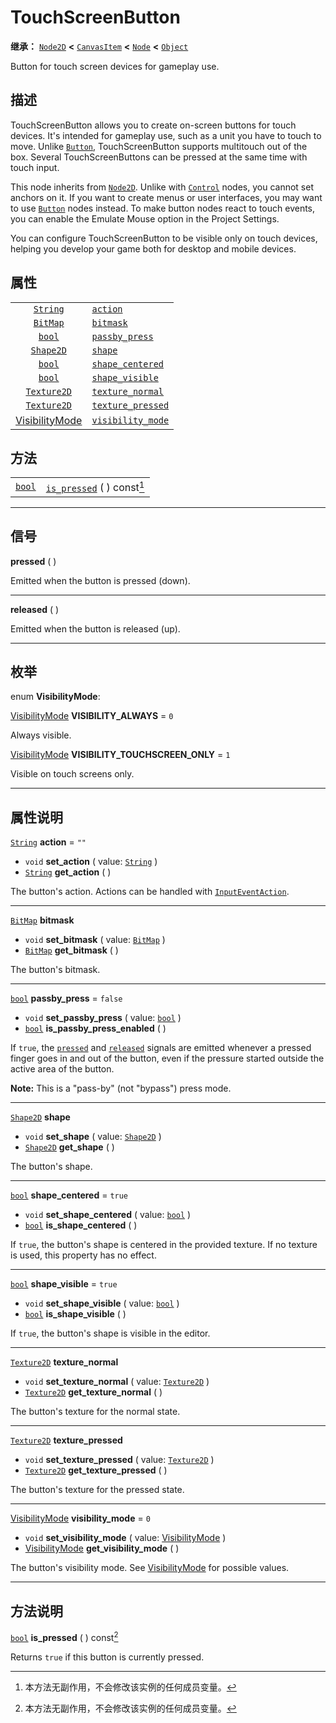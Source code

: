 <!-- ⚠ 请勿编辑本文件 ⚠ -->
<!-- 本文档使用脚本从 WeDot 引擎源码仓库生成。 -->
<!-- 生成脚本：https://github.com/WeDot-Engine/WeDot/tree/4.3/doc/tools/make_md.py； -->
<!-- 原文件：https://github.com/WeDot-Engine/WeDot/tree/4.3/doc/classes/TouchScreenButton.xml。 -->

<div id="_class_touchscreenbutton"></div>

# TouchScreenButton

**继承：** [`Node2D`](class_node2d.md) **<** [`CanvasItem`](class_canvasitem.md) **<** [`Node`](class_node.md) **<** [`Object`](class_object.md)

Button for touch screen devices for gameplay use.

## 描述

TouchScreenButton allows you to create on-screen buttons for touch devices. It's intended for gameplay use, such as a unit you have to touch to move. Unlike [`Button`](class_button.md), TouchScreenButton supports multitouch out of the box. Several TouchScreenButtons can be pressed at the same time with touch input.

This node inherits from [`Node2D`](class_node2d.md). Unlike with [`Control`](class_control.md) nodes, you cannot set anchors on it. If you want to create menus or user interfaces, you may want to use [`Button`](class_button.md) nodes instead. To make button nodes react to touch events, you can enable the Emulate Mouse option in the Project Settings.

You can configure TouchScreenButton to be visible only on touch devices, helping you develop your game both for desktop and mobile devices.

## 属性

|||
|:-:|:--|
| [`String`](class_string.md)                              | [`action`](class_touchscreenbutton.md#class_touchscreenbutton_property_action)                   | ``""``    |
| [`BitMap`](class_bitmap.md)                              | [`bitmask`](class_touchscreenbutton.md#class_touchscreenbutton_property_bitmask)                 |           |
| [`bool`](class_bool.md)                                  | [`passby_press`](class_touchscreenbutton.md#class_touchscreenbutton_property_passby_press)       | ``false`` |
| [`Shape2D`](class_shape2d.md)                            | [`shape`](class_touchscreenbutton.md#class_touchscreenbutton_property_shape)                     |           |
| [`bool`](class_bool.md)                                  | [`shape_centered`](class_touchscreenbutton.md#class_touchscreenbutton_property_shape_centered)   | ``true``  |
| [`bool`](class_bool.md)                                  | [`shape_visible`](class_touchscreenbutton.md#class_touchscreenbutton_property_shape_visible)     | ``true``  |
| [`Texture2D`](class_texture2d.md)                        | [`texture_normal`](class_touchscreenbutton.md#class_touchscreenbutton_property_texture_normal)   |           |
| [`Texture2D`](class_texture2d.md)                        | [`texture_pressed`](class_touchscreenbutton.md#class_touchscreenbutton_property_texture_pressed) |           |
| [VisibilityMode](#enum_touchscreenbutton_visibilitymode) | [`visibility_mode`](class_touchscreenbutton.md#class_touchscreenbutton_property_visibility_mode) | ``0``     |

## 方法

|||
|:-:|:--|
| [`bool`](class_bool.md) | [`is_pressed`](class_touchscreenbutton.md#class_touchscreenbutton_method_is_pressed) ( ) const[^const] |

<!-- rst-class:: classref-section-separator -->

---

## 信号

<div id="_class_class_touchscreenbutton_signal_pressed"></div>

**pressed** ( ) <div id="class_touchscreenbutton_signal_pressed"></div>

Emitted when the button is pressed (down).

<!-- rst-class:: classref-item-separator -->

---

<div id="_class_class_touchscreenbutton_signal_released"></div>

**released** ( ) <div id="class_touchscreenbutton_signal_released"></div>

Emitted when the button is released (up).

<!-- rst-class:: classref-section-separator -->

---

## 枚举

<div id="_class_enum_touchscreenbutton_visibilitymode"></div>

enum **VisibilityMode**: <div id="enum_touchscreenbutton_visibilitymode"></div>

<div id="_class_touchscreenbutton_constant_visibility_always"></div>

[VisibilityMode](#enum_touchscreenbutton_visibilitymode) **VISIBILITY_ALWAYS** = ``0``

Always visible.

<div id="_class_touchscreenbutton_constant_visibility_touchscreen_only"></div>

[VisibilityMode](#enum_touchscreenbutton_visibilitymode) **VISIBILITY_TOUCHSCREEN_ONLY** = ``1``

Visible on touch screens only.

<!-- rst-class:: classref-section-separator -->

---

## 属性说明

<div id="_class_touchscreenbutton_property_action"></div>

[`String`](class_string.md) **action** = ``""`` <div id="class_touchscreenbutton_property_action"></div>

- `void` **set_action** ( value: [`String`](class_string.md) )
- [`String`](class_string.md) **get_action** ( )

The button's action. Actions can be handled with [`InputEventAction`](class_inputeventaction.md).

<!-- rst-class:: classref-item-separator -->

---

<div id="_class_touchscreenbutton_property_bitmask"></div>

[`BitMap`](class_bitmap.md) **bitmask** <div id="class_touchscreenbutton_property_bitmask"></div>

- `void` **set_bitmask** ( value: [`BitMap`](class_bitmap.md) )
- [`BitMap`](class_bitmap.md) **get_bitmask** ( )

The button's bitmask.

<!-- rst-class:: classref-item-separator -->

---

<div id="_class_touchscreenbutton_property_passby_press"></div>

[`bool`](class_bool.md) **passby_press** = ``false`` <div id="class_touchscreenbutton_property_passby_press"></div>

- `void` **set_passby_press** ( value: [`bool`](class_bool.md) )
- [`bool`](class_bool.md) **is_passby_press_enabled** ( )

If `true`, the [`pressed`](class_touchscreenbutton.md#class_touchscreenbutton_signal_pressed) and [`released`](class_touchscreenbutton.md#class_touchscreenbutton_signal_released) signals are emitted whenever a pressed finger goes in and out of the button, even if the pressure started outside the active area of the button.

 **Note:** This is a "pass-by" (not "bypass") press mode.

<!-- rst-class:: classref-item-separator -->

---

<div id="_class_touchscreenbutton_property_shape"></div>

[`Shape2D`](class_shape2d.md) **shape** <div id="class_touchscreenbutton_property_shape"></div>

- `void` **set_shape** ( value: [`Shape2D`](class_shape2d.md) )
- [`Shape2D`](class_shape2d.md) **get_shape** ( )

The button's shape.

<!-- rst-class:: classref-item-separator -->

---

<div id="_class_touchscreenbutton_property_shape_centered"></div>

[`bool`](class_bool.md) **shape_centered** = ``true`` <div id="class_touchscreenbutton_property_shape_centered"></div>

- `void` **set_shape_centered** ( value: [`bool`](class_bool.md) )
- [`bool`](class_bool.md) **is_shape_centered** ( )

If `true`, the button's shape is centered in the provided texture. If no texture is used, this property has no effect.

<!-- rst-class:: classref-item-separator -->

---

<div id="_class_touchscreenbutton_property_shape_visible"></div>

[`bool`](class_bool.md) **shape_visible** = ``true`` <div id="class_touchscreenbutton_property_shape_visible"></div>

- `void` **set_shape_visible** ( value: [`bool`](class_bool.md) )
- [`bool`](class_bool.md) **is_shape_visible** ( )

If `true`, the button's shape is visible in the editor.

<!-- rst-class:: classref-item-separator -->

---

<div id="_class_touchscreenbutton_property_texture_normal"></div>

[`Texture2D`](class_texture2d.md) **texture_normal** <div id="class_touchscreenbutton_property_texture_normal"></div>

- `void` **set_texture_normal** ( value: [`Texture2D`](class_texture2d.md) )
- [`Texture2D`](class_texture2d.md) **get_texture_normal** ( )

The button's texture for the normal state.

<!-- rst-class:: classref-item-separator -->

---

<div id="_class_touchscreenbutton_property_texture_pressed"></div>

[`Texture2D`](class_texture2d.md) **texture_pressed** <div id="class_touchscreenbutton_property_texture_pressed"></div>

- `void` **set_texture_pressed** ( value: [`Texture2D`](class_texture2d.md) )
- [`Texture2D`](class_texture2d.md) **get_texture_pressed** ( )

The button's texture for the pressed state.

<!-- rst-class:: classref-item-separator -->

---

<div id="_class_touchscreenbutton_property_visibility_mode"></div>

[VisibilityMode](#enum_touchscreenbutton_visibilitymode) **visibility_mode** = ``0`` <div id="class_touchscreenbutton_property_visibility_mode"></div>

- `void` **set_visibility_mode** ( value: [VisibilityMode](#enum_touchscreenbutton_visibilitymode) )
- [VisibilityMode](#enum_touchscreenbutton_visibilitymode) **get_visibility_mode** ( )

The button's visibility mode. See [VisibilityMode](#enum_touchscreenbutton_visibilitymode) for possible values.

<!-- rst-class:: classref-section-separator -->

---

## 方法说明

<div id="_class_touchscreenbutton_method_is_pressed"></div>

[`bool`](class_bool.md) **is_pressed** ( ) const[^const]<div id="class_touchscreenbutton_method_is_pressed"></div>

Returns `true` if this button is currently pressed.

[^virtual]: 本方法通常需要用户覆盖才能生效。
[^const]: 本方法无副作用，不会修改该实例的任何成员变量。
[^vararg]: 本方法除了能接受在此处描述的参数外，还能够继续接受任意数量的参数。
[^constructor]: 本方法用于构造某个类型。
[^static]: 调用本方法无需实例，可直接使用类名进行调用。
[^operator]: 本方法描述的是使用本类型作为左操作数的有效运算符。
[^bitfield]: 这个值是由下列位标志构成位掩码的整数。
[^void]: 无返回值。
